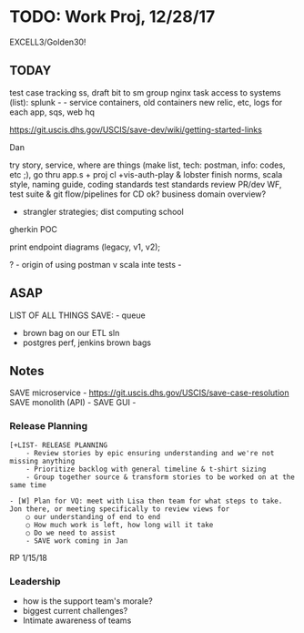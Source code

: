 # TODO: Work Proj, 12/28/17


EXCELL3/Golden30!

## TODAY

test case tracking ss, draft bit to sm group
nginx task
access to systems (list): 
    splunk - 
        - service containers, old containers
    new relic, etc, 
    logs for each app, 
    sqs, 
    web hq

https://git.uscis.dhs.gov/USCIS/save-dev/wiki/getting-started-links



Dan

try story, service, where are things (make list, tech: postman, info: codes, etc ;), go thru app.s + proj cl
    +vis-auth-play & lobster
finish norms, 
    scala style, naming guide, coding standards
    test standards
    review PR/dev WF, test suite & git flow/pipelines for CD ok?
business domain overview?
- strangler strategies; dist computing school

gherkin POC 

print endpoint diagrams (legacy, v1, v2); 

?
    - origin of using postman v scala inte tests
    - 

## ASAP

LIST OF ALL THINGS SAVE:
    - queue

- brown bag on our ETL sln
- postgres perf, jenkins brown bags

    

## Notes 

SAVE microservice - https://git.uscis.dhs.gov/USCIS/save-case-resolution
SAVE monolith (API) - 
SAVE GUI - 

### Release Planning

    [+LIST- RELEASE PLANNING
        - Review stories by epic ensuring understanding and we're not missing anything
        - Prioritize backlog with general timeline & t-shirt sizing
        - Group together source & transform stories to be worked on at the same time

    - [W] Plan for VQ: meet with Lisa then team for what steps to take. Jon there, or meeting specifically to review views for 
        ○ our understanding of end to end
        ○ How much work is left, how long will it take
        ○ Do we need to assist
        - SAVE work coming in Jan



RP 1/15/18


### Leadership

- how is the support team's morale?
- biggest current challenges?
- Intimate awareness of teams

